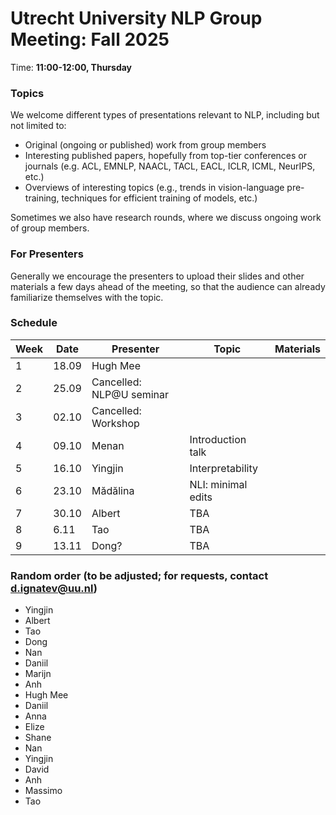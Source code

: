 # Utrecht University NLP Group Meeting: Fall 2025

Time: **11:00-12:00, Thursday**

### Topics

We welcome different types of presentations relevant to NLP, including but not limited to:
- Original (ongoing or published) work from group members
- Interesting published papers, hopefully from top-tier conferences or journals
  (e.g. ACL, EMNLP, NAACL, TACL, EACL, ICLR, ICML, NeurIPS, etc.)
- Overviews of interesting topics
  (e.g., trends in vision-language pre-training, techniques for efficient training of models, etc.)

Sometimes we also have research rounds, where we discuss ongoing work of group members.

### For Presenters

Generally we encourage the presenters to upload their slides and other materials
a few days ahead of the meeting,
so that the audience can already familiarize themselves with the topic.

### Schedule

| Week | Date | Presenter | Topic | Materials |
| ---- | ----- | --------- | --------- | --------- |
| 1 | 18.09 | Hugh Mee |||
| 2 | 25.09 | Cancelled: NLP@U seminar |||
| 3 | 02.10 | Cancelled: Workshop |||
| 4 | 09.10 | Menan | Introduction talk ||
| 5 | 16.10 | Yingjin | Interpretability ||
| 6 | 23.10 | Mădălina | NLI: minimal edits ||
| 7 | 30.10 | Albert | TBA ||
| 8 | 6.11 | Tao | TBA ||
| 9 | 13.11 | Dong? | TBA ||

### Random order (to be adjusted; for requests, contact d.ignatev@uu.nl)
* Yingjin
* Albert
* Tao
* Dong
* Nan
* Daniil
* Marijn
* Anh
* Hugh Mee
* Daniil
* Anna
* Elize
* Shane
* Nan
* Yingjin
* David
* Anh
* Massimo
* Tao
